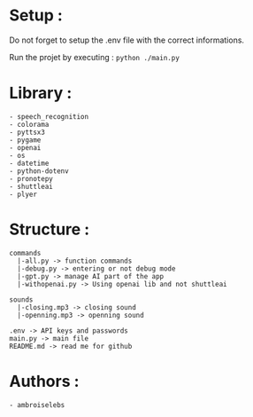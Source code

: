 # Setup :

Do not forget to setup the .env file with the correct informations.

Run the projet by executing : `python ./main.py`

# Library :

```
- speech_recognition
- colorama
- pyttsx3
- pygame
- openai
- os
- datetime
- python-dotenv
- pronotepy
- shuttleai
- plyer
```

# Structure : 

```
commands
  |-all.py -> function commands
  |-debug.py -> entering or not debug mode
  |-gpt.py -> manage AI part of the app
  |-withopenai.py -> Using openai lib and not shuttleai

sounds
  |-closing.mp3 -> closing sound
  |-openning.mp3 -> openning sound

.env -> API keys and passwords
main.py -> main file
README.md -> read me for github
```

# Authors :

`- ambroiselebs`